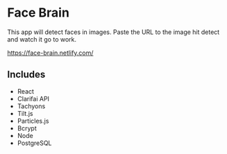 # Face Brain

This app will detect faces in images. Paste the URL to the image hit detect and watch it go to work.

https://face-brain.netlify.com/

## Includes

- React
- Clarifai API
- Tachyons
- Tilt.js
- Particles.js
- Bcrypt
- Node
- PostgreSQL
